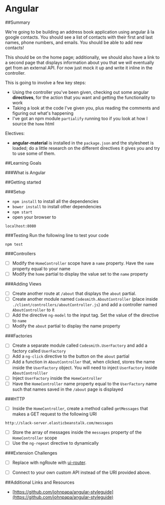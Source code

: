 # Angular

##Summary

We're going to be building an address book application using angular å la google contacts.
You should see a list of contacts with their first and last names, phone numbers, and emails.
You should be able to add new contacts!

This should be on the home page; additionally, we should also have a link to a second page that displays information about you that we will eventually get from an external API. For now just mock it up and write it inline in the controller.


This is going to involve a few key steps:
* Using the controller you've been given, checking out some angular **directives**, for the action that you want and getting the functionality to work
* Taking a look at the code I've given you, plus reading the comments and figuring out what's happening
* I've got an npm module `partialify` running too if you look at how I source the `home` html

Electives:
* **angular-material** is installed in the `package.json` and the stylesheet is loaded; do a little research on the different directives it gives you and try to use some of them.

##Learning Goals

###What is Angular


##Getting started

###Setup

* `npm install` to install all the dependencies
* `bower install` to install other dependencies
* `npm start`
* open your browser to
````
localhost:8080
````

###Testing
Run the following line to test your code
````
npm test
````

###Controllers
- [ ] Modify the ```HomeController``` scope have a ```name``` property. Have the ```name``` property equal to your name
- [ ] Modify the ```home``` partial to display the value set to the ```name``` property

###Adding Views
- [ ] Create another route at ```/about``` that displays the ```about``` partial.
- [ ] Create another module named ```Codesmith.AboutController``` (place inside ```./client/controllers/aboutController.js```) and add a controller named ```AboutController``` to it
- [ ] Add the directive ```ng-model``` to the input tag. Set the value of the directive to ```name```
- [ ] Modify the ```about``` partial to display the name property

###Factories
- [ ] Create a separate module called ```Codesmith.UserFactory``` and add a factory called ```UserFactory```
- [ ] Add a ```ng-click``` directive to the button on the ```about``` partial
- [ ] Add a function in ```AboutController``` that, when clicked, stores the name inside the ```UserFactory``` object. You will need to inject ```UserFactory``` inside ```AboutControlller```
- [ ] Inject ```UserFactory``` inside the ```HomeController```
- [ ] Have the ```HomeController``` name property equal to the ```UserFactory``` name such that names saved in the ```/about``` page is displayed

###HTTP
- [ ] Inside the ```HomeController```, create a method called ```getMessages``` that makes a GET request to the following URI
````
http://slack-server.elasticbeanstalk.com/messages
````
- [ ] Store the array of messages inside the ```messages``` property of the ```HomeController``` scope
- [ ] Use the ```ng-repeat``` directive to dynamically

###Extension Challenges
- [ ] Replace with ngRoute with [ui-router](https://github.com/angular-ui/ui-router).
- [ ] Connect to your own custom API instead of the URI provided above.


##Additional Links and Resources
- [https://github.com/johnpapa/angular-styleguide](https://github.com/johnpapa/angular-styleguide)
